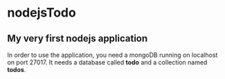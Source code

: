 # nodejsTodo
<h2>My very first nodejs application</h2>
<p>In order to use the application, you need a mongoDB running on localhost on port 27017. It needs a database called <strong>todo</strong> and a collection named <strong>todos</strong>.</p>
